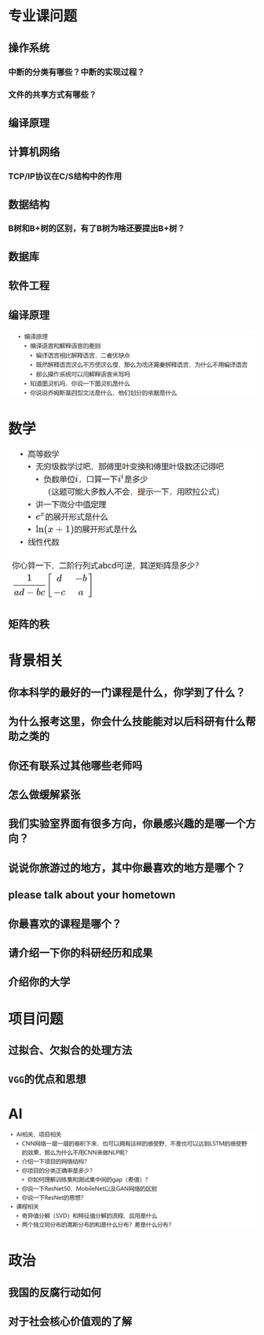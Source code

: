 # 专业课问题

## 操作系统

### 中断的分类有哪些？中断的实现过程？









### 文件的共享方式有哪些？





## 编译原理



## 计算机网络

### TCP/IP协议在C/S结构中的作用



## 数据结构

### B树和B+树的区别，有了B树为啥还要提出B+树？





## 数据库



## 软件工程













## 编译原理

![image-20250320142242339](./assets/image-20250320142242339.png)





# 数学

![](./assets/image-20250320142250467.png)



## 矩阵的秩







# 背景相关



## 你本科学的最好的一门课程是什么，你学到了什么？



## 为什么报考这里，你会什么技能能对以后科研有什么帮助之类的



## 你还有联系过其他哪些老师吗



## 怎么做缓解紧张





## 我们实验室界面有很多方向，你最感兴趣的是哪一个方向？



## 说说你旅游过的地方，其中你最喜欢的地方是哪个？





## please talk about your hometown



## 你最喜欢的课程是哪个？



## 请介绍一下你的科研经历和成果



## 介绍你的大学







# 项目问题



## 过拟合、欠拟合的处理方法





## `VGG`的优点和思想









# AI

![image-20250320142013174](./assets/image-20250320142013174.png)





# 政治

## 我国的反腐行动如何





## 对于社会核心价值观的了解	
